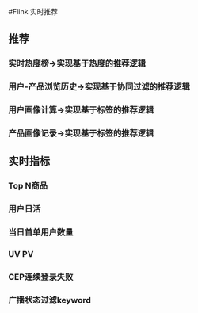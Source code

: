 #Flink 实时推荐

## 推荐
### 实时热度榜->实现基于热度的推荐逻辑
### 用户-产品浏览历史->实现基于协同过滤的推荐逻辑
### 用户画像计算->实现基于标签的推荐逻辑
### 产品画像记录->实现基于标签的推荐逻辑
## 实时指标

### Top N商品
### 用户日活
### 当日首单用户数量
### UV PV
### CEP连续登录失败
### 广播状态过滤keyword